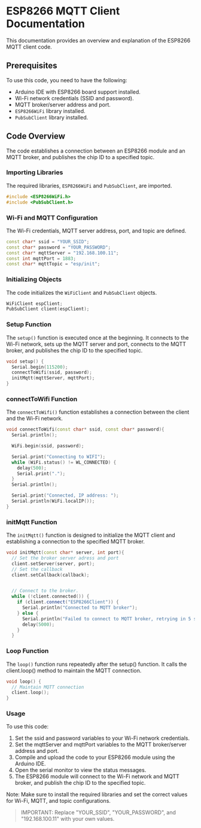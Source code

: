 # ESP8266 MQTT Client Documentation

This documentation provides an overview and explanation of the ESP8266 MQTT client code.

## Prerequisites

To use this code, you need to have the following:

- Arduino IDE with ESP8266 board support installed.
- Wi-Fi network credentials (SSID and password).
- MQTT broker/server address and port.
- `ESP8266WiFi` library installed.
- `PubSubClient` library installed.

## Code Overview

The code establishes a connection between an ESP8266 module and an MQTT broker, and publishes the chip ID to a specified topic.

### Importing Libraries

The required libraries, `ESP8266WiFi` and `PubSubClient`, are imported.

```cpp
#include <ESP8266WiFi.h>
#include <PubSubClient.h>
```
### Wi-Fi and MQTT Configuration

The Wi-Fi credentials, MQTT server address, port, and topic are defined.

```cpp
const char* ssid = "YOUR_SSID";
const char* password = "YOUR_PASSWORD";
const char* mqttServer = "192.168.100.11";
const int mqttPort = 1883;
const char* mqttTopic = "esp/init";
```

### Initializing Objects

The code initializes the `WiFiClient` and `PubSubClient` objects.
```cpp
WiFiClient espClient;
PubSubClient client(espClient);
```
### Setup Function
The `setup()` function is executed once at the beginning. It connects to the Wi-Fi network, sets up the MQTT server and port, connects to the MQTT broker, and publishes the chip ID to the specified topic.

```cpp
void setup() {
  Serial.begin(115200);
  connectToWifi(ssid, password);
  initMqtt(mqttServer, mqttPort);
}
```

### connectToWifi Function
The `connectToWifi()` function establishes a connection between the client and the Wi-Fi network.
```cpp
void connectToWifi(const char* ssid, const char* password){
  Serial.println();

  WiFi.begin(ssid, password);

  Serial.print("Connecting to WIFI");
  while (WiFi.status() != WL_CONNECTED) {
    delay(500);
    Serial.print(".");
  }
  Serial.println();

  Serial.print("Connected, IP address: ");
  Serial.println(WiFi.localIP());
}
```

### initMqtt Function
The `initMqtt()` function is designed to initialize the MQTT client and establishing a connection to the specified MQTT broker.
```cpp
void initMqtt(const char* server, int port){
  // Set the broker server adress and port
  client.setServer(server, port);
  // Set the callback
  client.setCallback(callback);


  // Connect to the broker.
  while (!client.connected()) {
    if (client.connect("ESP8266Client")) {
      Serial.println("Connected to MQTT broker");
    } else {
      Serial.println("Failed to connect to MQTT broker, retrying in 5 seconds...");
      delay(5000);
    }
  }
```

### Loop Function

The `loop()` function runs repeatedly after the setup() function. It calls the client.loop() method to maintain the MQTT connection.

```cpp
void loop() {
  // Maintain MQTT connection
  client.loop();
}
```

### Usage

To use this code:
<ol>
  <li>Set the ssid and password variables to your Wi-Fi network credentials.</li>
  <li>Set the mqttServer and mqttPort variables to the MQTT broker/server address and port.</li>
  <li>Compile and upload the code to your ESP8266 module using the Arduino IDE.</li>
  <li>Open the serial monitor to view the status messages.</li>
  <li>The ESP8266 module will connect to the Wi-Fi network and MQTT broker, and publish the chip ID to the specified topic.</li>
</ol> 
    
Note: Make sure to install the required libraries and set the correct values for Wi-Fi, MQTT, and topic configurations.

> IMPORTANT: Replace "YOUR_SSID", "YOUR_PASSWORD", and "192.168.100.11" with your own values.

